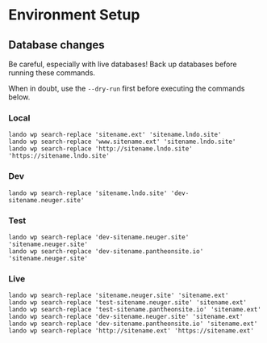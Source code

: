 # Environment Setup

## Database changes

Be careful, especially with live databases! Back up databases before running these commands.

When in doubt, use the `--dry-run` first before executing the commands below.

### Local

```
lando wp search-replace 'sitename.ext' 'sitename.lndo.site'
lando wp search-replace 'www.sitename.ext' 'sitename.lndo.site'
lando wp search-replace 'http://sitename.lndo.site' 'https://sitename.lndo.site'
```

### Dev

```
lando wp search-replace 'sitename.lndo.site' 'dev-sitename.neuger.site'
```

### Test

```
lando wp search-replace 'dev-sitename.neuger.site' 'sitename.neuger.site'
lando wp search-replace 'dev-sitename.pantheonsite.io' 'sitename.neuger.site'
```

### Live

```
lando wp search-replace 'sitename.neuger.site' 'sitename.ext'
lando wp search-replace 'test-sitename.neuger.site' 'sitename.ext'
lando wp search-replace 'test-sitename.pantheonsite.io' 'sitename.ext'
lando wp search-replace 'dev-sitename.neuger.site' 'sitename.ext'
lando wp search-replace 'dev-sitename.pantheonsite.io' 'sitename.ext'
lando wp search-replace 'http://sitename.ext' 'https://sitename.ext'

```
